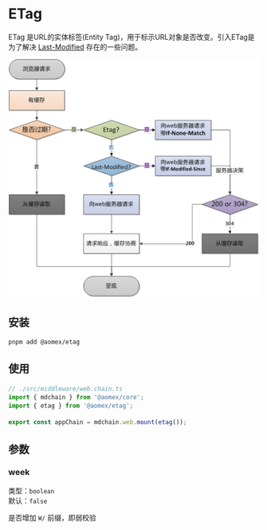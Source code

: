 # ETag

ETag 是URL的实体标签(Entity Tag)，用于标示URL对象是否改变。引入ETag是为了解决 [Last-Modified](https://datatracker.ietf.org/doc/html/rfc7232#section-2.2) 存在的一些问题。

![alt text](etag.png)

## 安装

```bash
pnpm add @aomex/etag
```

## 使用

```typescript
// ./src/middleware/web.chain.ts
import { mdchain } from '@aomex/core';
import { etag } from '@aomex/etag';

export const appChain = mdchain.web.mount(etag());
```

## 参数

### week

类型：`boolean`<br>
默认：`false`

是否增加 `W/` 前缀，即弱校验
